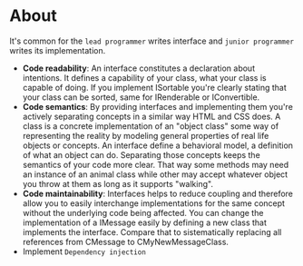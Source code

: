 ﻿# About

It's common for the `lead programmer` writes interface and `junior programmer` writes its implementation. 

- **Code readability**: An interface constitutes a declaration about intentions. It defines a capability of your class, what your class is capable of doing. If you implement ISortable you're clearly stating that your class can be sorted, same for IRenderable or IConvertible.
- **Code semantics**: By providing interfaces and implementing them you're actively separating concepts in a similar way HTML and CSS does. A class is a concrete implementation of an "object class" some way of representing the reality by modeling general properties of real life objects or concepts. An interface define a behavioral model, a definition of what an object can do. Separating those concepts keeps the semantics of your code more clear. That way some methods may need an instance of an animal class while other may accept whatever object you throw at them as long as it supports "walking".
- **Code maintainability**: Interfaces helps to reduce coupling and therefore allow you to easily interchange implementations for the same concept without the underlying code being affected. You can change the implementation of a IMessage easily by defining a new class that implements the interface. Compare that to sistematically replacing all references from CMessage to CMyNewMessageClass.
- Implement `Dependency injection`